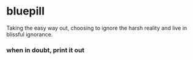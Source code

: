 # bluepill

Taking the easy way out, choosing to ignore the harsh reality and live in blissful ignorance. 

### when in doubt, print it out

